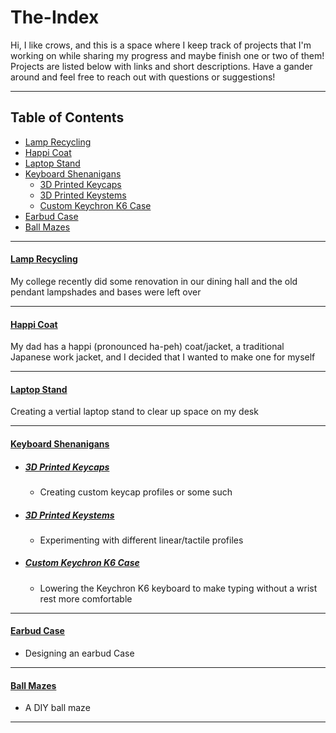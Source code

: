 # The-Index
 Hi, I like crows, and this is a space where I keep track of projects that I'm working on while sharing my progress and maybe finish one or two of them! Projects are listed below with links and short descriptions. Have a gander around and feel free to reach out with questions or suggestions!

---

## Table of Contents

* [Lamp Recycling](#lamp-recycling)
* [Happi Coat](#happi-coat)
* [Laptop Stand](#laptop-stand)
* [Keyboard Shenanigans](#keyboard-shenanigans)
  * [3D Printed Keycaps](#3d-printed-keycaps)
  * [3D Printed Keystems](#3d-printed-keystems)
  * [Custom Keychron K6 Case](#custom-keychron-k6-case)
* [Earbud Case](#earbud-case)
* [Ball Mazes](#ball-mazes)

---

#### [Lamp Recycling]()
My college recently did some renovation in our dining hall and the old pendant lampshades and bases were left over

---

#### [Happi Coat]()
My dad has a happi (pronounced ha-peh) coat/jacket, a traditional Japanese work jacket, and I decided that I wanted to make one for myself

---

#### [Laptop Stand]()
Creating a vertial laptop stand to clear up space on my desk

---

#### [Keyboard Shenanigans]()
* ##### [3D Printed Keycaps]()
  * Creating custom keycap profiles or some such
* ##### [3D Printed Keystems]()
  * Experimenting with different linear/tactile profiles
* ##### [Custom Keychron K6 Case]()
  * Lowering the Keychron K6 keyboard to make typing without a wrist rest more comfortable

---

#### [Earbud Case]()
* Designing an earbud Case

---

#### [Ball Mazes]()
* A DIY ball maze

---
